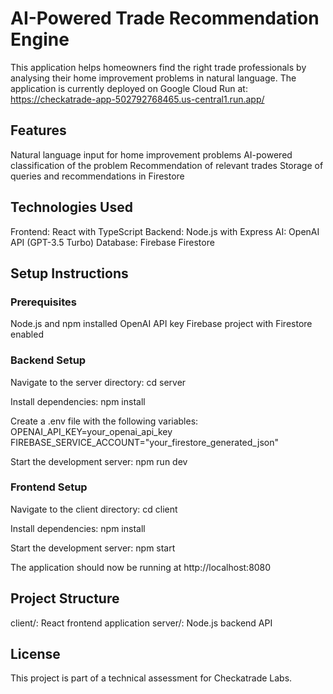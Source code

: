 # AI-Powered Trade Recommendation Engine
This application helps homeowners find the right trade professionals by analysing their home improvement problems in natural language. 
The application is currently deployed on Google Cloud Run at: https://checkatrade-app-502792768465.us-central1.run.app/

## Features
Natural language input for home improvement problems
AI-powered classification of the problem
Recommendation of relevant trades
Storage of queries and recommendations in Firestore

## Technologies Used

Frontend: React with TypeScript
Backend: Node.js with Express
AI: OpenAI API (GPT-3.5 Turbo)
Database: Firebase Firestore

## Setup Instructions
### Prerequisites

Node.js and npm installed
OpenAI API key
Firebase project with Firestore enabled

### Backend Setup

Navigate to the server directory:
cd server

Install dependencies:
npm install

Create a .env file with the following variables:
OPENAI_API_KEY=your_openai_api_key
FIREBASE_SERVICE_ACCOUNT="your_firestore_generated_json"

Start the development server:
npm run dev


### Frontend Setup

Navigate to the client directory:
cd client

Install dependencies:
npm install

Start the development server:
npm start

The application should now be running at http://localhost:8080

## Project Structure

client/: React frontend application
server/: Node.js backend API

## License
This project is part of a technical assessment for Checkatrade Labs.
